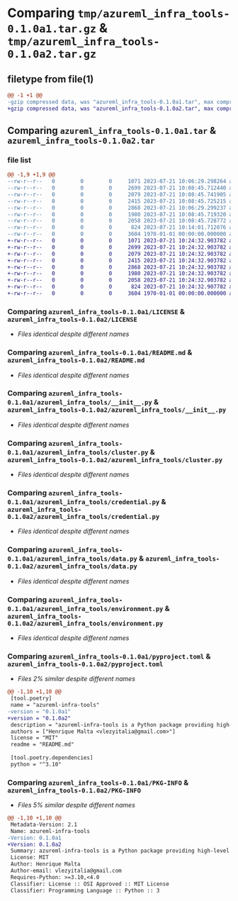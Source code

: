 # Comparing `tmp/azureml_infra_tools-0.1.0a1.tar.gz` & `tmp/azureml_infra_tools-0.1.0a2.tar.gz`

## filetype from file(1)

```diff
@@ -1 +1 @@
-gzip compressed data, was "azureml_infra_tools-0.1.0a1.tar", max compression
+gzip compressed data, was "azureml_infra_tools-0.1.0a2.tar", max compression
```

## Comparing `azureml_infra_tools-0.1.0a1.tar` & `azureml_infra_tools-0.1.0a2.tar`

### file list

```diff
@@ -1,9 +1,9 @@
--rw-r--r--   0        0        0     1071 2023-07-21 10:06:29.298264 azureml_infra_tools-0.1.0a1/LICENSE
--rw-r--r--   0        0        0     2699 2023-07-21 10:08:45.712440 azureml_infra_tools-0.1.0a1/README.md
--rw-r--r--   0        0        0     2079 2023-07-21 10:08:45.741905 azureml_infra_tools-0.1.0a1/azureml_infra_tools/__init__.py
--rw-r--r--   0        0        0     2415 2023-07-21 10:08:45.725215 azureml_infra_tools-0.1.0a1/azureml_infra_tools/cluster.py
--rw-r--r--   0        0        0     2868 2023-07-21 10:06:29.299237 azureml_infra_tools-0.1.0a1/azureml_infra_tools/credential.py
--rw-r--r--   0        0        0     1980 2023-07-21 10:08:45.719320 azureml_infra_tools-0.1.0a1/azureml_infra_tools/data.py
--rw-r--r--   0        0        0     2058 2023-07-21 10:08:45.728772 azureml_infra_tools-0.1.0a1/azureml_infra_tools/environment.py
--rw-r--r--   0        0        0      824 2023-07-21 10:14:01.712076 azureml_infra_tools-0.1.0a1/pyproject.toml
--rw-r--r--   0        0        0     3604 1970-01-01 00:00:00.000000 azureml_infra_tools-0.1.0a1/PKG-INFO
+-rw-r--r--   0        0        0     1071 2023-07-21 10:24:32.903782 azureml_infra_tools-0.1.0a2/LICENSE
+-rw-r--r--   0        0        0     2699 2023-07-21 10:24:32.903782 azureml_infra_tools-0.1.0a2/README.md
+-rw-r--r--   0        0        0     2079 2023-07-21 10:24:32.903782 azureml_infra_tools-0.1.0a2/azureml_infra_tools/__init__.py
+-rw-r--r--   0        0        0     2415 2023-07-21 10:24:32.903782 azureml_infra_tools-0.1.0a2/azureml_infra_tools/cluster.py
+-rw-r--r--   0        0        0     2868 2023-07-21 10:24:32.903782 azureml_infra_tools-0.1.0a2/azureml_infra_tools/credential.py
+-rw-r--r--   0        0        0     1980 2023-07-21 10:24:32.903782 azureml_infra_tools-0.1.0a2/azureml_infra_tools/data.py
+-rw-r--r--   0        0        0     2058 2023-07-21 10:24:32.903782 azureml_infra_tools-0.1.0a2/azureml_infra_tools/environment.py
+-rw-r--r--   0        0        0      824 2023-07-21 10:24:32.907782 azureml_infra_tools-0.1.0a2/pyproject.toml
+-rw-r--r--   0        0        0     3604 1970-01-01 00:00:00.000000 azureml_infra_tools-0.1.0a2/PKG-INFO
```

### Comparing `azureml_infra_tools-0.1.0a1/LICENSE` & `azureml_infra_tools-0.1.0a2/LICENSE`

 * *Files identical despite different names*

### Comparing `azureml_infra_tools-0.1.0a1/README.md` & `azureml_infra_tools-0.1.0a2/README.md`

 * *Files identical despite different names*

### Comparing `azureml_infra_tools-0.1.0a1/azureml_infra_tools/__init__.py` & `azureml_infra_tools-0.1.0a2/azureml_infra_tools/__init__.py`

 * *Files identical despite different names*

### Comparing `azureml_infra_tools-0.1.0a1/azureml_infra_tools/cluster.py` & `azureml_infra_tools-0.1.0a2/azureml_infra_tools/cluster.py`

 * *Files identical despite different names*

### Comparing `azureml_infra_tools-0.1.0a1/azureml_infra_tools/credential.py` & `azureml_infra_tools-0.1.0a2/azureml_infra_tools/credential.py`

 * *Files identical despite different names*

### Comparing `azureml_infra_tools-0.1.0a1/azureml_infra_tools/data.py` & `azureml_infra_tools-0.1.0a2/azureml_infra_tools/data.py`

 * *Files identical despite different names*

### Comparing `azureml_infra_tools-0.1.0a1/azureml_infra_tools/environment.py` & `azureml_infra_tools-0.1.0a2/azureml_infra_tools/environment.py`

 * *Files identical despite different names*

### Comparing `azureml_infra_tools-0.1.0a1/pyproject.toml` & `azureml_infra_tools-0.1.0a2/pyproject.toml`

 * *Files 2% similar despite different names*

```diff
@@ -1,10 +1,10 @@
 [tool.poetry]
 name = "azureml-infra-tools"
-version = "0.1.0a1"
+version = "0.1.0a2"
 description = "azureml-infra-tools is a Python package providing high-level APIs for Azure Machine Learning. It simplifies setup of Azure ML infrastructures, manages datasets, and streamlines authentication. Designed for AI researchers, data scientists, and ML engineers, it boosts productivity and accelerates Azure ML projects."
 authors = ["Henrique Malta <vlezyitalia@gmail.com>"]
 license = "MIT"
 readme = "README.md"
 
 [tool.poetry.dependencies]
 python = "^3.10"
```

### Comparing `azureml_infra_tools-0.1.0a1/PKG-INFO` & `azureml_infra_tools-0.1.0a2/PKG-INFO`

 * *Files 5% similar despite different names*

```diff
@@ -1,10 +1,10 @@
 Metadata-Version: 2.1
 Name: azureml-infra-tools
-Version: 0.1.0a1
+Version: 0.1.0a2
 Summary: azureml-infra-tools is a Python package providing high-level APIs for Azure Machine Learning. It simplifies setup of Azure ML infrastructures, manages datasets, and streamlines authentication. Designed for AI researchers, data scientists, and ML engineers, it boosts productivity and accelerates Azure ML projects.
 License: MIT
 Author: Henrique Malta
 Author-email: vlezyitalia@gmail.com
 Requires-Python: >=3.10,<4.0
 Classifier: License :: OSI Approved :: MIT License
 Classifier: Programming Language :: Python :: 3
```

